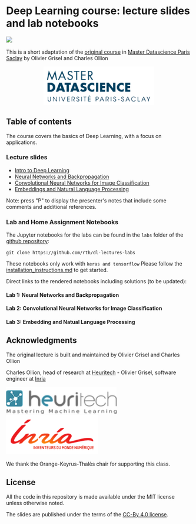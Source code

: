 # Deep Learning course: lecture slides and lab notebooks

<a href="https://mybinder.org/v2/gh/rth/dl-lectures-labs/M2-IMSD">
  <img src="https://mybinder.org/badge.svg" />
</a>

This is a short adaptation of the
[original course](https://github.com/m2dsupsdlclass/lectures-labs) in
[Master Datascience Paris Saclay](http://datascience-x-master-paris-saclay.fr)
by Olivier Grisel and Charles Ollion  


<p style="text-align: center">
<a href="http://datascience-x-master-paris-saclay.fr/"><img
  src="slides/03_conv_nets/images/Logo_Master_Datascience.png" width="300"/></a>
</p>


## Table of contents

The course covers the basics of Deep Learning, with a focus on applications.

### Lecture slides

  - [Intro to Deep Learning](https://s3-eu-west-1.amazonaws.com/public-sym/dl-lectures-labs/01_intro_to_deep_learning/index.html)
  - [Neural Networks and Backpropagation](https://s3-eu-west-1.amazonaws.com/public-sym/dl-lectures-labs/02_backprop/index.html)
  - [Convolutional Neural Networks for Image Classification](https://s3-eu-west-1.amazonaws.com/public-sym/dl-lectures-labs/03_conv_nets/index.html)
  - [Embeddings and Natural Language Processing](https://s3-eu-west-1.amazonaws.com/public-sym/dl-lectures-labs/04_embeddings_nlp/index.html)

Note: press "P" to display the presenter's notes that include some comments and
additional references.

### Lab and Home Assignment Notebooks

The Jupyter notebooks for the labs can be found in the `labs` folder of
the [github repository](https://github.com/rth/dl-lectures-labs/):

    git clone https://github.com/rth/dl-lectures-labs

These notebooks only work with `keras and tensorflow`
Please follow the [installation\_instructions.md](
https://github.com/rth/dl-lectures-labs/blob/master/installation_instructions.md)
to get started.

Direct links to the rendered notebooks including solutions (to be updated): 

#### Lab 1: Neural Networks and Backpropagation

#### Lab 2: Convolutional Neural Networks for Image Classification

#### Lab 3: Embedding and Natual Language Processing


## Acknowledgments

The original lecture is built and maintained by Olivier Grisel and Charles Ollion

Charles Ollion, head of research at [Heuritech](http://www.heuritech.com) -
Olivier Grisel, software engineer at
[Inria](https://team.inria.fr/parietal/en)

<a href="http://www.heuritech.com"> <img src="slides/03_conv_nets/images/heuritech-logo.png" width="300"/></a>
<a href="https://team.inria.fr/parietal/en"><img src="slides/03_conv_nets/images/inria-logo.png" width="250"/></a>

We thank the  Orange-Keyrus-Thalès chair for supporting this class.

## License

All the code in this repository is made available under the MIT license
unless otherwise noted.

The slides are published under the terms of the [CC-By 4.0
license](https://creativecommons.org/licenses/by/4.0/).
